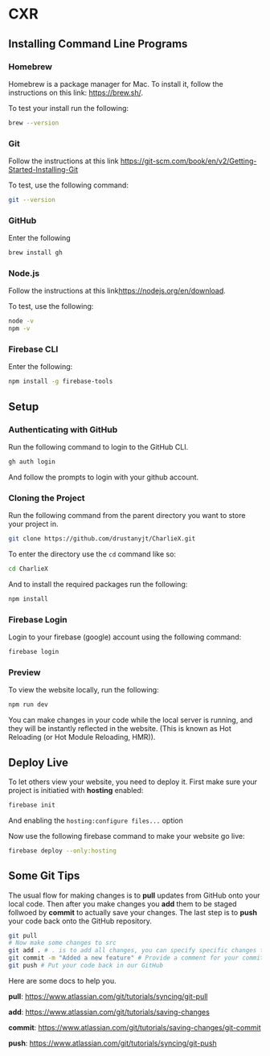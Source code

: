 # CXR

## Installing Command Line Programs

### Homebrew
Homebrew is a package manager for Mac. To install it, follow the instructions on this link: <https://brew.sh/>.

To test your install run the following:
```bash
brew --version
```

### Git
Follow the instructions at this link <https://git-scm.com/book/en/v2/Getting-Started-Installing-Git>

To test, use the following command:

```bash
git --version
```

### GitHub
Enter the following

```bash
brew install gh
```

### Node.js
Follow the instructions at this link<https://nodejs.org/en/download>.

To test, use the following:
```bash
node -v
npm -v
```

### Firebase CLI
Enter the following:

```bash
npm install -g firebase-tools
```

## Setup

### Authenticating with GitHub

Run the following command to login to the GitHub CLI.

```bash
gh auth login
```

And follow the prompts to login with your github account.

### Cloning the Project

Run the following command from the parent directory you want to store your project in.
```bash
git clone https://github.com/drustanyjt/CharlieX.git
```
To enter the directory use the `cd` command like so:

```bash
cd CharlieX
```

And to install the required packages run the following:

```bash
npm install
```

### Firebase Login

Login to your firebase (google) account using the following command:

```bash
firebase login
```

### Preview

To view the website locally, run the following:

```bash
npm run dev 
```

You can make changes in your code while the local server is running, and they will be instantly reflected in the website.
(This is known as Hot Reloading (or Hot Module Reloading, HMR)).

## Deploy Live

To let others view your website, you need to deploy it.
First make sure your project is initiatied with **hosting** enabled:

```bash
firebase init
```

And enabling the `hosting:configure files...` option


Now use the following firebase command to make your website go live:

```bash
firebase deploy --only:hosting
```

## Some Git Tips

The usual flow for making changes is to **pull** updates from GitHub onto your local code.
Then after you make changes you **add** them to be staged follwoed by **commit** to actually save your changes.
The last step is to **push** your code back onto the GitHub repository.

```bash
git pull
# Now make some changes to src
git add . # . is to add all changes, you can specify specific changes too
git commit -m "Added a new feature" # Provide a comment for your commit
git push # Put your code back in our GitHub
```

Here are some docs to help you.

**pull**: <https://www.atlassian.com/git/tutorials/syncing/git-pull> 

**add**: <https://www.atlassian.com/git/tutorials/saving-changes> 

**commit**: <https://www.atlassian.com/git/tutorials/saving-changes/git-commit> 

**push**: <https://www.atlassian.com/git/tutorials/syncing/git-push> 